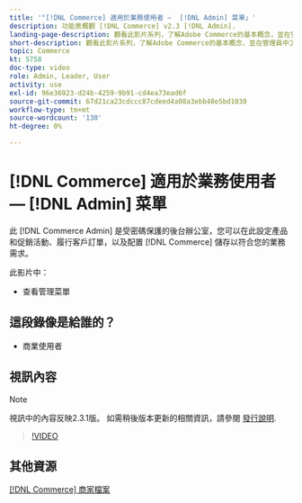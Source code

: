 ```yaml
---
title: '"[!DNL Commerce] 適用於業務使用者 —  [!DNL Admin] 菜單」'
description: 功能表概觀 [!DNL Commerce] v2.3 [!DNL Admin].
landing-page-description: 觀看此影片系列，了解Adobe Commerce的基本概念，並在管理員中工作。
short-description: 觀看此影片系列，了解Adobe Commerce的基本概念，並在管理員中工作。
topic: Commerce
kt: 5758
doc-type: video
role: Admin, Leader, User
activity: use
exl-id: 96e36923-d24b-4259-9b91-cd4ea73ead6f
source-git-commit: 67d21ca23cdccc87cdeed4a08a3ebb48e5bd1030
workflow-type: tm+mt
source-wordcount: '130'
ht-degree: 0%

---
```


# [!DNL Commerce] 適用於業務使用者 —  [!DNL Admin] 菜單

此 [!DNL Commerce Admin] 是受密碼保護的後台辦公室，您可以在此設定產品和促銷活動、履行客戶訂單，以及配置 [!DNL Commerce] 儲存以符合您的業務需求。

此影片中：

- 查看管理菜單

## 這段錄像是給誰的？

- 商業使用者

## 視訊內容

>[!NOTE]
>
>視訊中的內容反映2.3.1版。 如需稍後版本更新的相關資訊，請參閱 [發行說明](https://experienceleague.adobe.com/docs/commerce-operations/release/notes/overview.html).

>[!VIDEO](https://video.tv.adobe.com/v/35942?quality=12&learn=on)

## 其他資源

[[!DNL Commerce] 商家檔案](https://experienceleague.adobe.com/docs/commerce-admin/user-guides/home.html)
